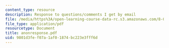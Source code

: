 ```yaml
---
content_type: resource
description: Response to questions/comments I get by email
file: /media/https%3A/open-learning-course-data-rc.s3.amazonaws.com/8-03-physics-iii-spring-2003/9801d3fef07a1af01874bc223e3fff6d_anonresponse.pdf
file_type: application/pdf
resourcetype: Document
title: anonresponse.pdf
uid: 9801d3fe-f07a-1af0-1874-bc223e3fff6d
---
```

